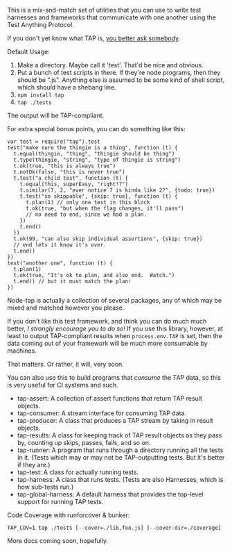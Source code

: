 This is a mix-and-match set of utilities that you can use to write test
harnesses and frameworks that communicate with one another using the
Test Anything Protocol.

If you don't yet know what TAP is, [you better ask
somebody](http://testanything.org/).

Default Usage:

1. Make a directory.  Maybe call it 'test'.  That'd be nice and obvious.
2. Put a bunch of test scripts in there.  If they're node programs, then
   they should be ".js".  Anything else is assumed to be some kind of shell
   script, which should have a shebang line.
3. `npm install tap`
4. `tap ./tests`

The output will be TAP-compliant.

For extra special bonus points, you can do something like this:

    var test = require("tap").test
    test("make sure the thingie is a thing", function (t) {
      t.equal(thingie, "thing", "thingie should be thing")
      t.type(thingie, "string", "type of thingie is string")
      t.ok(true, "this is always true")
      t.notOk(false, "this is never true")
      t.test("a child test", function (t) {
        t.equal(this, superEasy, "right!?")
        t.similar(7, 2, "ever notice 7 is kinda like 2?", {todo: true})
        t.test("so skippable", {skip: true}, function (t) {
          t.plan(1) // only one test in this block
          t.ok(true, "but when the flag changes, it'll pass")
          // no need to end, since we had a plan.
        })
        t.end()
      })
      t.ok(99, "can also skip individual assertions", {skip: true})
      // end lets it know it's over.
      t.end()
    })
    test("another one", function (t) {
      t.plan(1)
      t.ok(true, "It's ok to plan, and also end.  Watch.")
      t.end() // but it must match the plan!
    })

Node-tap is actually a collection of several packages, any of which may be
mixed and matched however you please.

If you don't like this test framework, and think you can do much much
better, *I strongly encourage you to do so!*  If you use this library,
however, at least to output TAP-compliant results when `process.env.TAP`
is set, then the data coming out of your framework will be much more
consumable by machines.

That matters.  Or rather, it will, very soon.

You can also use this to build programs that *consume* the TAP data, so
this is very useful for CI systems and such.

* tap-assert: A collection of assert functions that return TAP result
  objects.
* tap-consumer: A stream interface for consuming TAP data.
* tap-producer: A class that produces a TAP stream by taking in result
  objects.
* tap-results: A class for keeping track of TAP result objects as they
  pass by, counting up skips, passes, fails, and so on.
* tap-runner: A program that runs through a directory running all the
  tests in it.  (Tests which may or may not be TAP-outputting tests.  But
  it's better if they are.)
* tap-test: A class for actually running tests.
* tap-harness: A class that runs tests.  (Tests are also Harnesses,
  which is how sub-tests run.)
* tap-global-harness: A default harness that provides the top-level
  support for running TAP tests.

Code Coverage with runforcover & bunker:

`TAP_COV=1 tap ./tests [--cover=./lib,foo.js] [--cover-dir=./coverage]`

More docs coming soon, hopefully.

